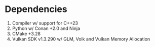 # Dependencies

1. Compiler w/ support for C++23
2. Python w/ Conan +2.0 and Ninja
3. CMake +3.28
4. Vulkan SDK v1.3.290 w/ GLM, Volk and Vulkan Memory Allocation
